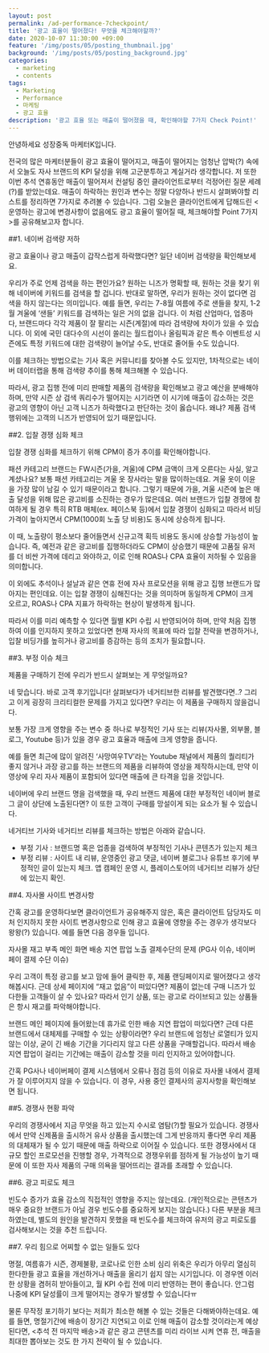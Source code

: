 ```yaml
---
layout: post
permalink: /ad-performance-7checkpoint/
title: '광고 효율이 떨어졌다! 무엇을 체크해야할까?'
date: 2020-10-07 11:30:00 +09:00
feature: '/img/posts/05/posting_thumbnail.jpg'
background: '/img/posts/05/posting_background.jpg'
categories:
  - marketing
  - contents
tags:
  - Marketing
  - Performance
  - 마케팅
  - 광고 효율
description: '광고 효율 또는 매출이 떨어졌을 때, 확인해야할 7가지 Check Point!'
---
```

안녕하세요 성장중독 마케터K입니다.

전국의 많은 마케터분들이 광고 효율이 떨어지고, 매출이 떨어지는 엄청난 압박(?) 속에서 오늘도 자사 브랜드의 KPI 달성을 위해 고군분투하고 계실거라 생각합니다. 저 또한 이번 추석 연휴동안 매출이 떨어져서 컨설팅 중인 클라이언트로부터 걱정어린 질문 세례(?)를 받았는데요. 매출이 하락하는 원인과 변수는 정말 다양하나 반드시 살펴봐야할 리스트를 정리하면 7가지로 추려볼 수 있습니다. 그럼 오늘은 클라이언트에게 답해드린 <운영하는 광고에 변경사항이 없음에도 광고 효율이 떨어질 때, 체크해야할 Point 7가지>를 공유해보고자 합니다.



##1. 네이버 검색량 저하

광고 효율이나 광고 매출이 갑작스럽게 하락했다면? 일단 네이버 검색량을 확인해보세요.

우리가 주로 언제 검색을 하는 편인가요? 원하는 니즈가 명확할 때, 원하는 것을 찾기 위해 네이버에 키워드를 검색을 할 겁니다. 반대로 말하면, 우리가 원하는 것이 없다면 검색을 하지 않는다는 의미입니다. 예를 들면, 우리는 7-8월 여름에 주로 샌들을 찾지, 1-2월 겨울에 ‘샌들’ 키워드를 검색하는 일은 거의 없을 겁니다. 이 처럼 산업마다, 업종마다, 브랜드마다 각각 제품이 잘 팔리는 시즌(계절)에 따라 검색량에 차이가 있을 수 있습니다. 이 외에 국민 대다수의 시선이 쏠리는 월드컵이나 올림픽과  같은 특수 이벤트성 시즌에도 특정 키워드에 대한 검색량이 늘어날 수도, 반대로 줄어들 수도 있습니다.

이를 체크하는 방법으로는 기사 혹은 커뮤니티를 찾아볼 수도 있지만, 1차적으로는 네이버 데이터랩을 통해 검색량 추이를 통해 체크해볼 수 있습니다.



따라서, 광고 집행 전에 미리 판매할 제품의 검색량을 확인해보고 광고 예산을 분배해야하며, 만약 시즌 상 검색 쿼리수가 떨어지는 시기라면 이 시기에 매출이 감소하는 것은 광고의 영향이 아닌 고객 니즈가 하락했다고 판단하는 것이 옳습니다. 왜냐? 제품 검색 행위에는 고객의 니즈가 반영되어 있기 때문입니다.




##2. 입찰 경쟁 심화 체크


입찰 경쟁 심화를 체크하기 위해 CPM이 증가 추이를 확인해야합니다.

패션 카테고리 브랜드는 FW시즌(가을, 겨울)에 CPM 금액이 크게 오른다는 사실, 알고 계셨나요? 보통 패션 카테고리는 겨울 옷 장사라는 말을 많이하는데요. 겨울 옷이 이윤을 가장 많이 남길 수 있기 때문이라고 합니다. 그렇기 때문에 가을, 겨울 시즌에 높은 매출 달성을 위해 많은 광고비를 소진하는 경우가 많은데요. 여러 브랜드가 입찰 경쟁에 참여하게 될 경우 특히 RTB 매체(ex. 페이스북 등)에서 입찰 경쟁이 심화되고 따라서 비딩가격이 높아지면서 CPM(1000회 노출 당 비용)도 동시에 상승하게 됩니다.

이 때, 노출량이 평소보다 줄어들면서 신규고객 획득 비용도 동시에 상승할 가능성이 높습니다. 즉, 예전과 같은 광고비를 집행하더라도 CPM이 상승했기 때문에 고품질 유저를 더 비싼 가격에 데리고 와야하고, 이로 인해 ROAS나 CPA 효율이 저하될 수 있음을 의미합니다.

이 외에도 추석이나 설날과 같은 연휴 전에 자사 프로모션을 위해 광고 집행 브랜드가 많아지는 편인데요. 이는 입찰 경쟁이 심해진다는 것을 의미하며  동일하게 CPM이 크게 오르고, ROAS나 CPA 지표가 하락하는 현상이 발생하게 됩니다.

따라서 이를 미리 예측할 수 있다면 월별 KPI 수립 시 반영되어야 하며, 만약 처음 집행하여 이를 인지하지 못하고 있었다면 현재 자사의 목표에 따라 입찰 전략을 변경하거나, 입찰 비딩가를 높히거나 광고비를 증감하는 등의 조치가 필요합니다.




##3. 부정 이슈 체크

제품을 구매하기 전에 우리가 반드시 살펴보는 게 무엇일까요?

네 맞습니다. 바로 고객 후기입니다! 살펴보다가 네거티브한 리뷰를 발견했다면..? 그리고 이게 굉장히 크리티컬한 문제를 가지고 있다면? 우리는 이 제품을 구매하지 않을겁니다.

보통 가장 크게 영향을 주는 변수 중 하나로 부정적인 기사 또는 리뷰(자사몰, 외부몰, 블로그, Youtube 등)가 있을 경우 광고 효율과 매출에 크게 영향을 줍니다.

예를 들면 최근에 많이 알려진 ‘사망여우TV’라는 Youtube 채널에서 제품의 퀄리티가 좋지 않거나 과장 광고를 하는 브랜드의 제품을 리뷰하여 영상을 제작하시는데, 만약 이 영상에 우리 자사 제품이 포함되어 있다면 매출에 큰 타격을 입을 것입니다.

네이버에 우리 브랜드 명을 검색했을 때, 우리 브랜드 제품에 대한 부정적인 네이버 블로그 글이 상단에 노출된다면? 이 또한 고객이 구매를 망설이게 되는 요소가 될 수 있습니다.

네거티브 기사와 네거티브 리뷰를 체크하는 방법은 아래와 같습니다.

- 부정 기사 : 브랜드명 혹은 업종을 검색하여 부정적인 기사나 콘텐츠가 있는지 체크
- 부정 리뷰 : 사이트 내 리뷰, 운영중인 광고 댓글, 네이버 블로그나 유튜브 후기에 부정적인 글이 있는지 체크. 앱 캠페인 운영 시, 플레이스토어의 네거티브 리뷰가 상단에 있는지 확인.



##4. 자사몰 사이트 변경사항


간혹 광고를 운영하다보면 클라이언트가 공유해주지 않은, 혹은 클라이언트 담당자도 미처 인지하지 못한 사이트 변경사항으로 인해 광고 효율에 영향을 주는 경우가 생각보다 왕왕(?) 있습니다. 예를 들면 다음 경우들 입니다.

자사몰 재고 부족
메인 화면 배송 지연 팝업 노출
결제수단의 문제 (PG사 이슈, 네이버페이 결제 수단 이슈)


우리 고객이 특정 광고를 보고 맘에 들어 클릭한 후, 제품 랜딩페이지로 떨어졌다고 생각해봅시다. 근데 상세 페이지에 “재고 없음”이 떠있다면? 제품이 없는데 구매 니즈가 있다한들 고객들이 살 수 있나요? 따라서 인기 상품, 또는 광고로 라이브되고 있는 상품들은 항시 재고를 파악해야합니다.

브랜드 메인 페이지에 들어왔는데 휴가로 인한 배송 지연 팝업이 떠있다면? 근데 다른 브랜드에서 대체제를 구매할 수 있는 상황이라면? 우리 브랜드에 엄청난 로열티가 있지 않는 이상, 굳이 긴 배송 기간을 기다리지 않고 다른 상품을 구매할겁니다. 따라서 배송 지연 팝업이 걸리는 기간에는 매출이 감소할 것을 미리 인지하고 있어야합니다.

간혹 PG사나 네이버페이 결제 시스템에서 오류나 점검 등의 이유로 자사몰 내에서 결제가 잘 이루어지지 않을 수 있습니다. 이 경우, 사용 중인 결제사의 공지사항을 확인해보면 됩니다.


##5. 경쟁사 현황 파악


우리의 경쟁사에서 지금 무엇을 하고 있는지 수시로 염탐(?)할 필요가 있습니다.
경쟁사에서 만약 신제품을 출시하거 유사 상품을 출시했는데 그게 반응까지 좋다면 우리 제품의 대체재가 될 수 있기 때문에 매출 하락으로 이어질 수 있습니다. 또한 경쟁사에서 대규모 할인 프로모션을 진행할 경우, 가격적으로 경쟁우위를 점하게 될 가능성이 높기 때문에 이 또한 자사 제품의 구매 의욕을 떨어뜨리는 결과를 초래할 수 있습니다.



##6. 광고 피로도 체크

빈도수 증가가 효율 감소의 직접적인 영향을 주지는 않는데요. (개인적으로는 콘텐츠가 매우 중요한 브랜드가 아닐 경우 빈도수를 중요하게 보지는 않습니다.) 다른 부분을 체크하였는데, 별도의 원인을 발견하지 못했을 때 빈도수를 체크하여 유저의 광고 피로도를 검사해보시는 것을 추천 드립니다.



##7. 우리 힘으로 어찌할 수 없는 일들도 있다

명절, 여름휴가 시즌, 경제불황, 코로나로 인한 소비 심리 위축은 우리가 아무리 열심히 한다한들 광고 효율을 개선하거나 매출을 올리기 쉽지 않는 시기입니다. 이 경우엔 이러한 상황을 겸허히 받아들이고, 월 KPI 수립 전에 미리 반영하는 편이 좋습니다. 안그럼 나중에 KPI 달성률이 크게 떨어지는 경우가 발생할 수 있습니다ㅠ

물론 무작정 포기하기 보다는 저희가 최소한 해볼 수 있는 것들은 다해봐야하는데요. 예를 들면, 명절기간에 배송이 장기간 지연되고 이로 인해 매출이 감소할 것이라는게 예상된다면, <추석 전 마지막 배송>과 같은 광고 콘텐츠를 미리 라이브 시켜 연휴 전, 매출을 최대한 뽑아보는 것도 한 가지 전략이 될 수 있습니다.
